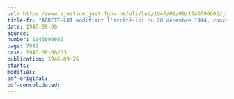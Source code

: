 ```yaml
---
url: https://www.ejustice.just.fgov.be/eli/loi/1946/09/06/1946090602/justel
title-fr: "ARRETE-LOI modifiant l'arrêté-loi du 28 décembre 1944, concernant la securite sociale des travailleurs"
date: 1946-09-06
source:
number: 1946090602
page: 7982
case: 1946-09-06/03
publication: 1946-09-26
starts:
modifies:
pdf-original:
pdf-consolidated:
---
```


